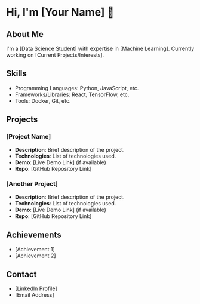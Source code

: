 # Hi, I'm [Your Name] 👋

## About Me
I'm a [Data Science Student] with expertise in [Machine Learning]. Currently working on [Current Projects/Interests].

## Skills
- Programming Languages: Python, JavaScript, etc.
- Frameworks/Libraries: React, TensorFlow, etc.
- Tools: Docker, Git, etc.

## Projects
### [Project Name]
- **Description**: Brief description of the project.
- **Technologies**: List of technologies used.
- **Demo**: [Live Demo Link] (if available)
- **Repo**: [GitHub Repository Link]

### [Another Project]
- **Description**: Brief description of the project.
- **Technologies**: List of technologies used.
- **Demo**: [Live Demo Link] (if available)
- **Repo**: [GitHub Repository Link]

## Achievements
- [Achievement 1]
- [Achievement 2]

## Contact
- [LinkedIn Profile]
- [Email Address]

